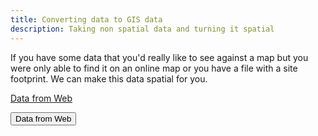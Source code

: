 ```yaml
---
title: Converting data to GIS data
description: Taking non spatial data and turning it spatial
---
```


If you have some data that you'd really like to see against a map but you were only able to find it on an online map or you have a file with a site footprint. We can make this data spatial for you.

[Data from Web](https://dynamicsiteshub.github.io/capabilities/Make_Spatial/Taking-data-from-websites)

​        <a href="https://dynamicsiteshub.github.io/capabilities/Make_Spatial/Taking-data-from-websites"><button>Data from Web</button></a> 

